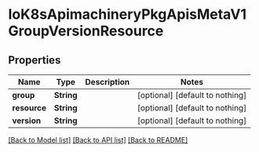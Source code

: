 # IoK8sApimachineryPkgApisMetaV1GroupVersionResource


## Properties
Name | Type | Description | Notes
------------ | ------------- | ------------- | -------------
**group** | **String** |  | [optional] [default to nothing]
**resource** | **String** |  | [optional] [default to nothing]
**version** | **String** |  | [optional] [default to nothing]


[[Back to Model list]](../README.md#models) [[Back to API list]](../README.md#api-endpoints) [[Back to README]](../README.md)


